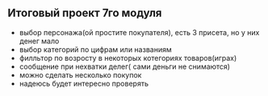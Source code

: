 ## Итоговый проект 7го модуля
* выбор персонажа(ой простите покупателя), есть 3 присета, но у них денег мало
* выбор категорий по цифрам или названиям
* филльтор по возросту в некоторых котегориях товаров(играх)
* сообщение при нехватки делег( сами деньги не снимаются)
* можно сделать несколько покупок
* надеюсь будет интересно проверять
